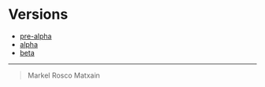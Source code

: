 # Versions

- [pre-alpha](https://mikequez12.github.io/san-benito/pre-alpha)
- [alpha](https://mikequez12.github.io/san-benito/alpha)
- [beta](https://mikequez12.github.io/san-benito/beta)

---

> Markel Rosco Matxain
